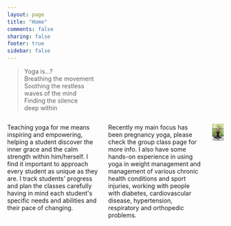 ```yaml
---
layout: page
title: "Home"
comments: false
sharing: false
footer: true
sidebar: false
---
```


> Yoga is...?  
> Breathing the movement  
> Soothing the restless  
> waves of the mind  
> Finding the silence  
> deep within 

<div class="columns">

<p>Teaching yoga for me means inspiring and empowering, helping a student discover the inner grace and the calm strength within him/herself. I find it important to approach every student as unique as they are. I track students' progress and plan the classes carefully having in mind each student's specific needs and abilities and their pace of changing.</p>

<p>Recently my main focus has been pregnancy yoga, please check the group class page for more info. I also have some hands-on experience in using yoga in weight management and management of various chronic health conditions and sport injuries, working with people with diabetes, cardiovascular disease, hypertension, respiratory and orthopedic problems.</p>

<p class="centeredimage"><img src="images/Siddhasana.jpg" alt="Siddhasana"></img></p>

</div>